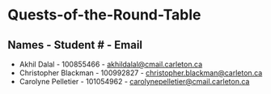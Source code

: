 # Quests-of-the-Round-Table

## Names - Student # - Email

* Akhil Dalal - 100855466 - akhildalal@cmail.carleton.ca 
* Christopher Blackman - 100992827 -  christopher.blackman@carleton.ca
* Carolyne Pelletier - 101054962 - carolynepelletier@cmail.carleton.ca
